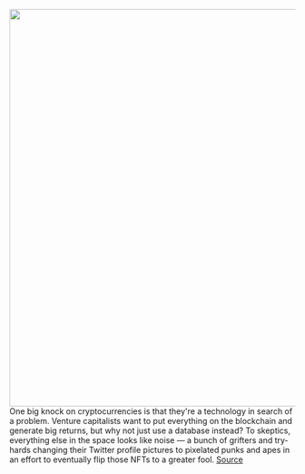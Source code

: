<img src='https://cdn.vox-cdn.com/thumbor/GVeBwl0DFqM0ue88WvB6QA-ATdE=/0x0:3000x1856/1200x800/filters:focal(1187x749:1667x1229)/cdn.vox-cdn.com/uploads/chorus_image/image/70189173/599070892.0.jpg' width='700px' /><br/>
One big knock on cryptocurrencies is that they're a technology in search of a problem. Venture capitalists want to put everything on the blockchain and generate big returns, but why not just use a database instead? To skeptics, everything else in the space looks like noise — a bunch of grifters and try-hards changing their Twitter profile pictures to pixelated punks and apes in an effort to eventually flip those NFTs to a greater fool.
<a href='https://www.theverge.com/22800746/music-industry-royalties-blockchain-crypto-royal-paradigm'> Source <a/>